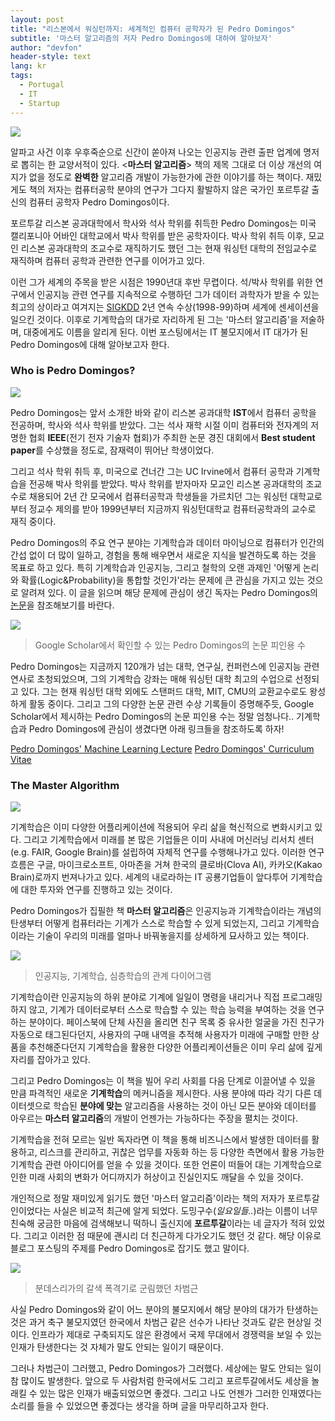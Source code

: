 ```yaml
---
layout: post
title: "리스본에서 워싱턴까지: 세계적인 컴퓨터 공학자가 된 Pedro Domingos"
subtitle: '마스터 알고리즘의 저자 Pedro Domingos에 대하여 알아보자'
author: "devfon"
header-style: text
lang: kr
tags:
  - Portugal
  - IT
  - Startup
---
```


![](/img/in-post/ma.jpg)

알파고 사건 이후 우후죽순으로 신간이 쏟아져 나오는 인공지능 관련 출판 업계에 명저로 뽑히는 한 교양서적이 있다. <**마스터 알고리즘**> 책의 제목 그대로 더 이상 개선의 여지가 없을 정도로 **완벽한** 알고리즘 개발이 가능한가에 관한 이야기를 하는 책이다. 재밌게도 책의 저자는 컴퓨터공학 분야의 연구가 그다지 활발하지 않은 국가인 포르투갈 출신의 컴퓨터 공학자 Pedro Domingos이다.

포르투갈 리스본 공과대학에서 학사와 석사 학위를 취득한 Pedro Domingos는 미국 캘리포니아 어바인 대학교에서 박사 학위를 받은 공학자이다. 박사 학위 취득 이후, 모교인 리스본 공과대학의 조교수로 재직하기도 했던 그는 현재 워싱턴 대학의 전임교수로 재직하며 컴퓨터 공학과 관련한 연구를 이어가고 있다.

이런 그가 세계의 주목을 받은 시점은 1990년대 후반 무렵이다. 석/박사 학위를 위한 연구에서 인공지능 관련 연구를 지속적으로 수행하던 그가 데이터 과학자가 받을 수 있는 최고의 상이라고 여겨지는 [SIGKDD](https://www.kdd.org/) 2년 연속 수상(1998-99)하며 세계에 센세이션을 일으킨 것이다. 이후로 기계학습의 대가로 자리하게 된 그는 '마스터 알고리즘'을 저술하며, 대중에게도 이름을 알리게 된다. 이번 포스팅에서는 IT 불모지에서 IT 대가가 된 Pedro Domingos에 대해 알아보고자 한다.


### Who is Pedro Domingos?
![](/img/in-post/pd.jpg)

Pedro Domingos는 앞서 소개한 바와 같이 리스본 공과대학 **IST**에서 컴퓨터 공학을 전공하며, 학사와 석사 학위를 받았다. 그는 석사 재학 시절 이미 컴퓨터와 전자계의 저명한 협회 **IEEE**(전기 전자 기술자 협회)가 주최한 논문 경진 대회에서 **Best student paper**를 수상했을 정도로, 잠재력이 뛰어난 학생이었다.

그리고 석사 학위 취득 후, 미국으로 건너간 그는 UC Irvine에서 컴퓨터 공학과 기계학습을 전공해 박사 학위를 받았다. 박사 학위를 받자마자 모교인 리스본 공과대학의 조교수로 채용되어 2년 간 모국에서 컴퓨터공학과 학생들을 가르치던 그는 워싱턴 대학교로부터 정교수 제의를 받아 1999년부터 지금까지 워싱턴대학교 컴퓨터공학과의 교수로 재직 중이다.

Pedro Domingos의 주요 연구 분야는 기계학습과 데이터 마이닝으로 컴퓨터가 인간의 간섭 없이 더 많이 일하고, 경험을 통해 배우면서 새로운 지식을 발견하도록 하는 것을 목표로 하고 있다. 특히 기계학습과 인공지능, 그리고 철학의 오랜 과제인 '어떻게 논리와 확률(Logic&Probability)을 통합할 것인가'라는 문제에 큰 관심을 가지고 있는 것으로 알려져 있다. 이 글을 읽으며 해당 문제에 관심이 생긴 독자는 Pedro Domingos의 [논문](https://homes.cs.washington.edu/~pedrod/papers/aaai06c.pdf)을 참조해보기를 바란다.

![](/img/in-post/pd_cite.png)
> Google Scholar에서 확인할 수 있는 Pedro Domingos의 논문 피인용 수

Pedro Domingos는 지금까지 120개가 넘는 대학, 연구실, 컨퍼런스에 인공지능 관련 연사로 초청되었으며, 그의 기계학습 강좌는 매해 워싱턴 대학 최고의 수업으로 선정되고 있다. 그는 현재 워싱턴 대학 외에도 스탠퍼드 대학, MIT, CMU의 교환교수로도 왕성하게 활동 중이다. 그리고 그의 다양한 논문 관련 수상 기록들이 증명해주듯, Google Scholar에서 제시하는 Pedro Domingos의 논문 피인용 수는 정말 엄청나다.. 기계학습과 Pedro Domingos에 관심이 생겼다면 아래 링크들을 참조하도록 하자!

[Pedro Domingos' Machine Learning Lecture](https://www.youtube.com/user/UWCSE/playlists?shelf_id=16&sort=dd&view=50)
[Pedro Domingos' Curriculum Vitae](https://homes.cs.washington.edu/~pedrod/vita.pdf)


### The Master Algorithm
![](/img/in-post/ma_en.jpg)

기계학습은 이미 다양한 어플리케이션에 적용되어 우리 삶을 혁신적으로 변화시키고 있다. 그리고 기계학습에서 미래를 본 많은 기업들은 이미 사내에 머신러닝 리서치 센터(e.g. FAIR, Google Brain)를 설립하여 자체적 연구를 수행해나가고 있다. 이러한 연구 흐름은 구글, 마이크로소프트, 아마존을 거쳐 한국의 클로바(Clova AI), 카카오(Kakao Brain)로까지 번져나가고 있다. 세계의 내로라하는 IT 공룡기업들이 앞다투어 기계학습에 대한 투자와 연구를 진행하고 있는 것이다.

Pedro Domingos가 집필한 책 **마스터 알고리즘**은 인공지능과 기계학습이라는 개념의 탄생부터 어떻게 컴퓨터라는 기계가 스스로 학습할 수 있게 되었는지, 그리고 기계학습이라는 기술이 우리의 미래를 얼마나 바꿔놓을지를 상세하게 묘사하고 있는 책이다.

![](/img/in-post/ai_ml.png)
> 인공지능, 기계학습, 심층학습의 관계 다이어그램

기계학습이란 인공지능의 하위 분야로 기계에 일일이 명령을 내리거나 직접 프로그래밍하지 않고, 기계가 데이터로부터 스스로 학습할 수 있는 학습 능력을 부여하는 것을 연구하는 분야이다. 페이스북에 단체 사진을 올리면 친구 목록 중 유사한 얼굴을 가진 친구가 자동으로 태그된다던지, 사용자의 구매 내역을 추적해 사용자가 미래에 구매할 만한 상품을 추천해준다던지 기계학습을 활용한 다양한 어플리케이션들은 이미 우리 삶에 깊게 자리를 잡아가고 있다.

그리고 Pedro Domingos는 이 책을 빌어 우리 사회를 다음 단계로 이끌어낼 수 있을 만큼 파격적인 새로운 **기계학습**의 메커니즘을 제시한다. 사용 분야에 따라 각기 다른 데이터셋으로 학습된 **분야에 맞는** 알고리즘을 사용하는 것이 아닌 모든 분야와 데이터를 아우르는 **마스터 알고리즘**의 개발이 언젠가는 가능하다는 주장을 펼치는 것이다.

기계학습을 전혀 모르는 일반 독자라면 이 책을 통해 비즈니스에서 발생한 데이터를 활용하고, 리스크를 관리하고, 귀찮은 업무를 자동화 하는 등 다양한 측면에서 활용 가능한 기계학습 관련 아이디어를 얻을 수 있을 것이다. 또한 언론이 떠들어 대는 기계학습으로 인한 미래 사회의 변화가 어디까지가 허상이고 진실인지도 깨달을 수 있을 것이다.

개인적으로 정말 재미있게 읽기도 했던 '마스터 알고리즘'이라는 책의 저자가 포르투갈인이었다는 사실은 비교적 최근에 알게 되었다. 도밍구수(*일요일들..*)라는 이름이 너무 친숙해 궁금한 마음에 검색해보니 떡하니 출신지에 **포르투갈**이라는 네 글자가 적혀 있었다. 그리고 이러한 점 때문에 괜시리 더 친근하게 다가오기도 했던 것 같다. 해당 이유로 블로그 포스팅의 주제를 Pedro Domingos로 잡기도 했고 말이다.

![](/img/in-post/chaboom.jpg)
> 분데스리가의 갈색 폭격기로 군림했던 차범근

사실 Pedro Domingos와 같이 어느 분야의 불모지에서 해당 분야의 대가가 탄생하는 것은 과거 축구 불모지였던 한국에서 차범근 같은 선수가 나타난 것과도 같은 현상일 것이다. 인프라가 제대로 구축되지도 않은 환경에서 국제 무대에서 경쟁력을 보일 수 있는 인재가 탄생한다는 것 자체가 말도 안되는 일이기 때문이다.

그러나 차범근이 그러했고, Pedro Domingos가 그러했다. 세상에는 말도 안되는 일이 참 많이도 발생한다. 앞으로 두 사람처럼 한국에서도 그리고 포르투갈에서도 세상을 놀래킬 수 있는 많은 인재가 배출되었으면 좋겠다. 그리고 나도 언젠가 그러한 인재였다는 소리를 들을 수 있었으면 좋겠다는 생각을 하며 글을 마무리하고자 한다.
